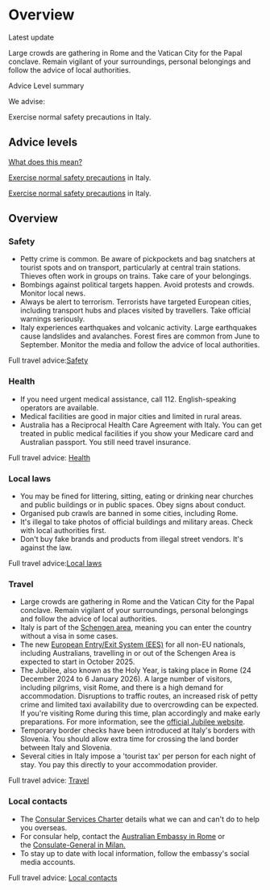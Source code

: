 # Overview

Latest update

Large crowds are gathering in Rome and the Vatican City for the Papal conclave. Remain vigilant of your surroundings, personal belongings and follow the advice of local authorities.

Advice Level summary

We advise:

Exercise normal safety precautions in Italy.

## Advice levels

[What does this mean?](/before-you-go/travel-advice-explained/)

[Exercise normal safety precautions](https://www.smartraveller.gov.au/consular-services/travel-advice-explained#level1) in Italy.

[Exercise normal safety precautions](https://www.smartraveller.gov.au/consular-services/travel-advice-explained#level1) in Italy.

## Overview

### Safety

* Petty crime is common. Be aware of pickpockets and bag snatchers at tourist spots and on transport, particularly at central train stations. Thieves often work in groups on trains. Take care of your belongings.
* Bombings against political targets happen. Avoid protests and crowds. Monitor local news.
* Always be alert to terrorism. Terrorists have targeted European cities, including transport hubs and places visited by travellers. Take official warnings seriously.
* Italy experiences earthquakes and volcanic activity. Large earthquakes cause landslides and avalanches. Forest fires are common from June to September. Monitor the media and follow the advice of local authorities.

Full travel advice:[Safety](#safety)

### Health

* If you need urgent medical assistance, call 112. English-speaking operators are available.
* Medical facilities are good in major cities and limited in rural areas.
* Australia has a Reciprocal Health Care Agreement with Italy. You can get treated in public medical facilities if you show your Medicare card and Australian passport. You still need travel insurance.

Full travel advice: [Health](#health)

### Local laws

* You may be fined for littering, sitting, eating or drinking near churches and public buildings or in public spaces. Obey signs about conduct.
* Organised pub crawls are banned in some cities, including Rome.
* It's illegal to take photos of official buildings and military areas. Check with local authorities first.
* Don't buy fake brands and products from illegal street vendors. It's against the law.

Full travel advice:[Local laws](#safety)

### Travel

* Large crowds are gathering in Rome and the Vatican City for the Papal conclave. Remain vigilant of your surroundings, personal belongings and follow the advice of local authorities.
* Italy is part of the [Schengen area](/before-you-go/the-basics/schengen "Visas and entry requirements in Europe and the Schengen Area"), meaning you can enter the country without a visa in some cases.
* The new [European Entry/Exit System (EES)](https://travel-europe.europa.eu/ees_en) for all non-EU nationals, including Australians, travelling in or out of the Schengen Area is expected to start in October 2025.
* The Jubilee, also known as the Holy Year, is taking place in Rome (24 December 2024 to 6 January 2026). A large number of visitors, including pilgrims, visit Rome, and there is a high demand for accommodation. Disruptions to traffic routes, an increased risk of petty crime and limited taxi availability due to overcrowding can be expected. If you're visiting Rome during this time, plan accordingly and make early preparations. For more information, see the [official Jubilee website](https://www.iubilaeum2025.va/en.html).
* Temporary border checks have been introduced at Italy's borders with Slovenia. You should allow extra time for crossing the land border between Italy and Slovenia.
* Several cities in Italy impose a 'tourist tax' per person for each night of stay. You pay this directly to your accommodation provider.

Full travel advice: [Travel](#travel)

### Local contacts

* The [Consular Services Charter](/consular-services/consular-services-charter "Consular Services Charter") details what we can and can't do to help you overseas.
* For consular help, contact the [Australian Embassy in Rome](https://italy.embassy.gov.au/rome/home.html) or the [Consulate-General in Milan.](https://www.dfat.gov.au/about-us/our-locations/missions/australian-consulate-general-in-milan-italy)
* To stay up to date with local information, follow the embassy's social media accounts.

Full travel advice: [Local contacts](#local-contacts)